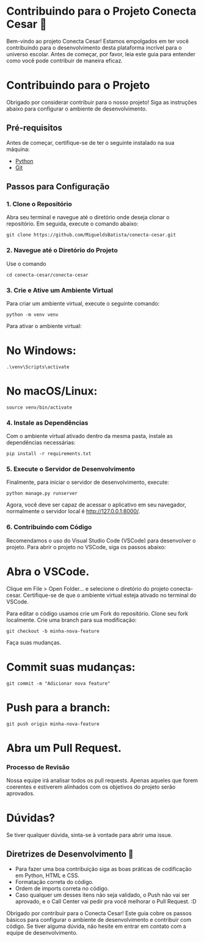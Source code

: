 # Contribuindo para o Projeto Conecta Cesar 🤝

Bem-vindo ao projeto Conecta Cesar! Estamos empolgados em ter você contribuindo para o desenvolvimento desta plataforma incrível para o universo escolar. Antes de começar, por favor, leia este guia para entender como você pode contribuir de maneira eficaz.

# Contribuindo para o Projeto

Obrigado por considerar contribuir para o nosso projeto! Siga as instruções abaixo para configurar o ambiente de desenvolvimento.

## Pré-requisitos

Antes de começar, certifique-se de ter o seguinte instalado na sua máquina:

- [Python](https://www.python.org/downloads/)
- [Git](https://git-scm.com/downloads)

## Passos para Configuração

### 1. Clone o Repositório

Abra seu terminal e navegue até o diretório onde deseja clonar o repositório. Em seguida, execute o comando abaixo:
```
git clone https://github.com/MigueldsBatista/conecta-cesar.git
```

### 2. Navegue até o Diretório do Projeto
Use o comando
```
cd conecta-cesar/conecta-cesar
```

### 3. Crie e Ative um Ambiente Virtual
Para criar um ambiente virtual, execute o seguinte comando:
```
python -m venv venv
```

Para ativar o ambiente virtual:

# No Windows:
```
.\venv\Scripts\activate
```

# No macOS/Linux:
```
source venv/bin/activate
```

### 4. Instale as Dependências
Com o ambiente virtual ativado dentro da mesma pasta, instale as dependências necessárias:
```
pip install -r requirements.txt
```
### 5. Execute o Servidor de Desenvolvimento
Finalmente, para iniciar o servidor de desenvolvimento, execute:
```
python manage.py runserver
```

Agora, você deve ser capaz de acessar o aplicativo em seu navegador, normalmente o servidor local é http://127.0.0.1:8000/.

### 6. Contribuindo com Código

Recomendamos o uso do Visual Studio Code (VSCode) para desenvolver o projeto. Para abrir o projeto no VSCode, siga os passos abaixo:

# Abra o VSCode.
Clique em File > Open Folder... e selecione o diretório do projeto conecta-cesar.
Certifique-se de que o ambiente virtual esteja ativado no terminal do VSCode.

Para editar o código usamos
crie um Fork do repositório.
Clone seu fork localmente.
Crie uma branch para sua modificação:
```
git checkout -b minha-nova-feature
```

Faça suas mudanças.
# Commit suas mudanças:
```
git commit -m "Adicionar nova feature"
```

# Push para a branch:
```
git push origin minha-nova-feature
```

# Abra um Pull Request.

### Processo de Revisão
Nossa equipe irá analisar todos os pull requests. Apenas aqueles que forem coerentes e estiverem alinhados com os objetivos do projeto serão aprovados.

# Dúvidas?
Se tiver qualquer dúvida, sinta-se à vontade para abrir uma issue.




## Diretrizes de Desenvolvimento 🤔

  - Para fazer uma boa contribuição siga as boas práticas de codificação em Python, HTML e CSS.
  - Formatação correta do código.
  - Ordem de imports correta no código.
  - Caso qualquer um desses itens não seja validado, o Push não vai ser aprovado, e o Call Center vai pedir pra você melhorar o Pull Request. :D



Obrigado por contribuir para o Conecta Cesar! Este guia cobre os passos básicos para configurar o ambiente de desenvolvimento e contribuir com código. Se tiver alguma dúvida, não hesite em entrar em contato com a equipe de desenvolvimento.
